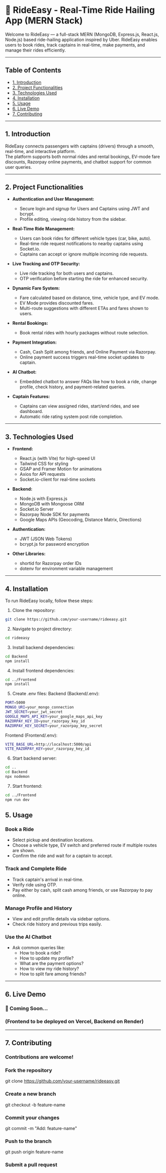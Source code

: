# 🚖 RideEasy - Real-Time Ride Hailing App (MERN Stack)

Welcome to RideEasy — a full-stack MERN (MongoDB, Express.js, React.js, Node.js) based ride-hailing application inspired by Uber. RideEasy enables users to book rides, track captains in real-time, make payments, and manage their rides efficiently.

---

## Table of Contents

- [1. Introduction](#1-introduction)
- [2. Project Functionalities](#2-project-functionalities)
- [3. Technologies Used](#3-technologies-used)
- [4. Installation](#4-installation)
- [5. Usage](#5-usage)
- [6. Live Demo](#6-live-demo)
- [7. Contributing](#7-contributing)

---

## 1. Introduction

RideEasy connects passengers with captains (drivers) through a smooth, real-time, and interactive platform.  
The platform supports both normal rides and rental bookings, EV-mode fare discounts, Razorpay online payments, and chatbot support for common user queries.

---

## 2. Project Functionalities

- **Authentication and User Management:**
  - Secure login and signup for Users and Captains using JWT and bcrypt.
  - Profile editing, viewing ride history from the sidebar.

- **Real-Time Ride Management:**
  - Users can book rides for different vehicle types (car, bike, auto).
  - Real-time ride request notifications to nearby captains using Socket.io.
  - Captains can accept or ignore multiple incoming ride requests.

- **Live Tracking and OTP Security:**
  - Live ride tracking for both users and captains.
  - OTP verification before starting the ride for enhanced security.

- **Dynamic Fare System:**
  - Fare calculated based on distance, time, vehicle type, and EV mode.
  - EV Mode provides discounted fares.
  - Multi-route suggestions with different ETAs and fares shown to users.

- **Rental Bookings:**
  - Book rental rides with hourly packages without route selection.

- **Payment Integration:**
  - Cash, Cash Split among friends, and Online Payment via Razorpay.
  - Online payment success triggers real-time socket updates to captain.

- **AI Chatbot:**
  - Embedded chatbot to answer FAQs like how to book a ride, change profile, check history, and payment-related queries.

- **Captain Features:**
  - Captains can view assigned rides, start/end rides, and see dashboard.
  - Automatic ride rating system post ride completion.

---

## 3. Technologies Used

- **Frontend:**
  - React.js (with Vite) for high-speed UI
  - Tailwind CSS for styling
  - GSAP and Framer Motion for animations
  - Axios for API requests
  - Socket.io-client for real-time sockets

- **Backend:**
  - Node.js with Express.js
  - MongoDB with Mongoose ORM
  - Socket.io Server
  - Razorpay Node SDK for payments
  - Google Maps APIs (Geocoding, Distance Matrix, Directions)

- **Authentication:**
  - JWT (JSON Web Tokens)
  - bcrypt.js for password encryption

- **Other Libraries:**
  - shortid for Razorpay order IDs
  - dotenv for environment variable management

---

## 4. Installation

To run RideEasy locally, follow these steps:

1. Clone the repository:
```bash
git clone https://github.com/your-username/rideeasy.git
```
2. Navigate to project directory:
```bash
cd rideeasy
```
3. Install backend dependencies:
```bash
cd Backend
npm install
```
4. Install frontend dependencies:
```bash
cd ../Frontend
npm install
```
5. Create .env files:
Backend (Backend/.env):
```bash
PORT=5000
MONGO_URI=your_mongo_connection
JWT_SECRET=your_jwt_secret
GOOGLE_MAPS_API_KEY=your_google_maps_api_key
RAZORPAY_KEY_ID=your_razorpay_key_id
RAZORPAY_KEY_SECRET=your_razorpay_key_secret
```
Frontend (Frontend/.env):
```bash
VITE_BASE_URL=http://localhost:5000/api
VITE_RAZORPAY_KEY=your_razorpay_key_id
```
6. Start backend server:
```bash
cd ..
cd Backend
npx nodemon
```
7. Start frontend:
```bash
cd ../Frontend
npm run dev
```

## 5. Usage

### Book a Ride
- Select pickup and destination locations.
- Choose a vehicle type, EV switch and preferred route if multiple routes are shown.
- Confirm the ride and wait for a captain to accept.

### Track and Complete Ride
- Track captain's arrival in real-time.
- Verify ride using OTP.
- Pay either by cash, split cash among friends, or use Razorpay to pay online.

### Manage Profile and History
- View and edit profile details via sidebar options.
- Check ride history and previous trips easily.

### Use the AI Chatbot
- Ask common queries like:
  - How to book a ride?
  - How to update my profile?
  - What are the payment options?
  - How to view my ride history?
  - How to split fare among friends?

---

## 6. Live Demo

### 🚀 Coming Soon...
### (Frontend to be deployed on Vercel, Backend on Render)

---

## 7. Contributing

### Contributions are welcome!

### Fork the repository
git clone https://github.com/your-username/rideeasy.git

### Create a new branch
git checkout -b feature-name

### Commit your changes
git commit -m "Add: feature-name"

### Push to the branch
git push origin feature-name

### Submit a pull request
